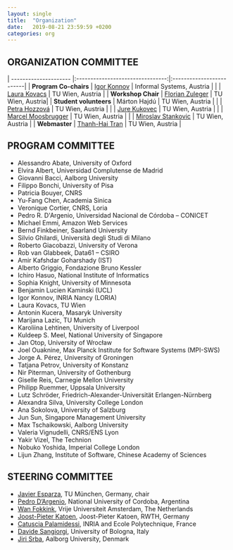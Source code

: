 ```yaml
---
layout: single
title:  "Organization"
date:   2019-08-21 23:59:59 +0200
categories: org
---
```


## ORGANIZATION COMMITTEE

  | --------------------- |:--------------------------------:|:-------------------------|
  | __Program Co-chairs__ | [Igor Konnov](https://konnov.github.io/) | Informal Systems, Austria |
  |                       | [Laura Kovacs](https://forsyte.at/people/kovacs/) | TU Wien, Austria |
  | __Workshop Chair__    | [Florian Zuleger](https://forsyte.at/people/zuleger/)  | TU Wien, Austria|
  | __Student volunteers__ | Márton Hajdú | TU Wien, Austria |
  |                       | [Petra Hozzová](https://forsyte.at/people/hozzova/)  | TU Wien, Austria |
  |                       | [Jure Kukovec](https://informatics.tuwien.ac.at/people/jure-kukovec)  | TU Wien, Austria |
  |                       | [Marcel Moosbrugger](https://informatics.tuwien.ac.at/people/marcel-moosbrugger)  | TU Wien, Austria |
  |                       | [Miroslav Stankovic](https://informatics.tuwien.ac.at/people/miroslav-stankovic)  | TU Wien, Austria |
  | __Webmaster__         | [Thanh-Hai Tran](https://forsyte.at/people/tran/) | TU Wien, Austria  |


## PROGRAM COMMITTEE

 * Alessandro Abate, University of Oxford
 * Elvira Albert, Universidad Complutense de Madrid
 * Giovanni Bacci, Aalborg University
 * Filippo Bonchi, University of Pisa
 * Patricia Bouyer, CNRS
 * Yu-Fang Chen, Academia Sinica
 * Veronique Cortier, CNRS, Loria
 * Pedro R. D'Argenio, Universidad Nacional de Córdoba – CONICET
 * Michael Emmi, Amazon Web Services
 * Bernd Finkbeiner, Saarland University
 * Silvio Ghilardi, Università degli Studi di Milano
 * Roberto Giacobazzi, University of Verona
 * Rob van Glabbeek, Data61 – CSIRO
 * Amir Kafshdar Goharshady (IST)
 * Alberto Griggio, Fondazione Bruno Kessler
 * Ichiro Hasuo, National Institute of Informatics
 * Sophia Knight, University of Minnesota
 * Benjamin Lucien Kaminski (UCL)
 * Igor Konnov, INRIA Nancy (LORIA)
 * Laura Kovacs, TU Wien
 * Antonin Kucera, Masaryk University
 * Marijana Lazic, TU Munich
 * Karoliina Lehtinen, University of Liverpool
 * Kuldeep S. Meel, National University of Singapore
 * Jan Otop, University of Wrocław
 * Joel Ouaknine, Max Planck Institute for Software Systems (MPI-SWS)
 * Jorge A. Pérez, University of Groningen
 * Tatjana Petrov, University of Konstanz
 * Nir Piterman, University of Gothenburg
 * Giselle Reis, Carnegie Mellon University
 * Philipp Ruemmer, Uppsala University
 * Lutz Schröder, Friedrich-Alexander-Universität Erlangen-Nürnberg
 * Alexandra Silva, University College London
 * Ana Sokolova, University of Salzburg
 * Jun Sun, Singapore Management University
 * Max Tschaikowski, Aalborg University
 * Valeria Vignudelli, CNRS/ENS Lyon
 * Yakir Vizel, The Technion
 * Nobuko Yoshida, Imperial College London
 * Lijun Zhang, Institute of Software, Chinese Academy of Sciences

## STEERING COMMITTEE

 * [Javier Esparza](https://www7.in.tum.de/~esparza/),  TU M&uuml;nchen, Germany, chair
 * [Pedro D&rsquo;Argenio](https://www.researchgate.net/profile/Pedro_DArgenio),
    National University of Cordoba, Argentina
 * [Wan Fokkink](https://www.cs.vu.nl/~wanf/),
    Vrije Universiteit Amsterdam, The Netherlands
 * [Joost-Pieter Katoen](http://www-i2.informatik.rwth-aachen.de/~katoen/),
    Joost-Pieter Katoen, RWTH, Germany
 * [Catuscia Palamidessi](http://www.lix.polytechnique.fr/Labo/Catuscia.Palamidessi/),
    INRIA and Ecole Polytechnique, France
 * [Davide Sangiorgi](http://www.cs.unibo.it/sangio/),
    University of Bologna, Italy
 * [Jiri Srba](http://people.cs.aau.dk/~srba/), Aalborg University, Denmark
   
